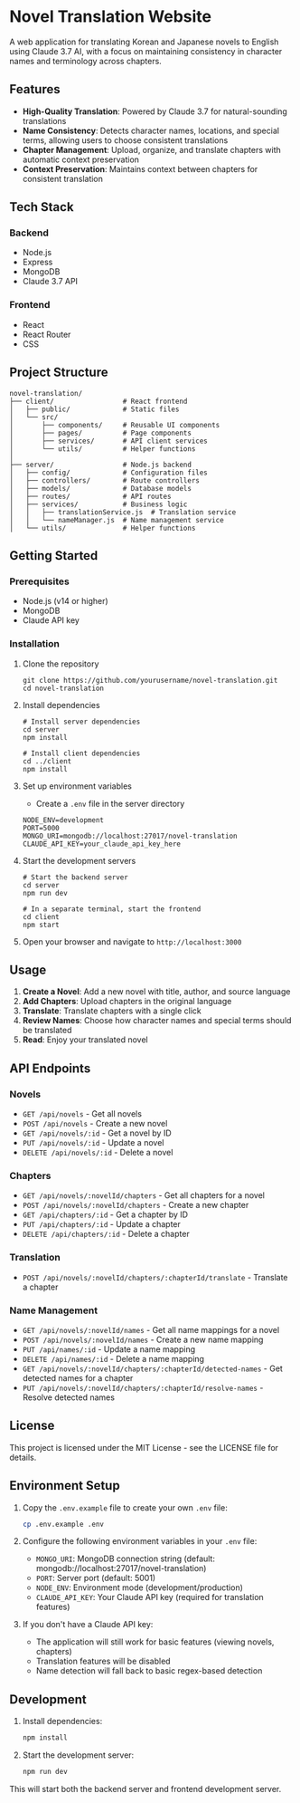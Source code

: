 # Novel Translation Website

A web application for translating Korean and Japanese novels to English using Claude 3.7 AI, with a focus on maintaining consistency in character names and terminology across chapters.

## Features

- **High-Quality Translation**: Powered by Claude 3.7 for natural-sounding translations
- **Name Consistency**: Detects character names, locations, and special terms, allowing users to choose consistent translations
- **Chapter Management**: Upload, organize, and translate chapters with automatic context preservation
- **Context Preservation**: Maintains context between chapters for consistent translation

## Tech Stack

### Backend
- Node.js
- Express
- MongoDB
- Claude 3.7 API

### Frontend
- React
- React Router
- CSS

## Project Structure

```
novel-translation/
├── client/                 # React frontend
│   ├── public/             # Static files
│   └── src/
│       ├── components/     # Reusable UI components
│       ├── pages/          # Page components
│       ├── services/       # API client services
│       └── utils/          # Helper functions
│
├── server/                 # Node.js backend
│   ├── config/             # Configuration files
│   ├── controllers/        # Route controllers
│   ├── models/             # Database models
│   ├── routes/             # API routes
│   ├── services/           # Business logic
│   │   ├── translationService.js  # Translation service
│   │   └── nameManager.js  # Name management service
│   └── utils/              # Helper functions
```

## Getting Started

### Prerequisites

- Node.js (v14 or higher)
- MongoDB
- Claude API key

### Installation

1. Clone the repository
   ```
   git clone https://github.com/yourusername/novel-translation.git
   cd novel-translation
   ```

2. Install dependencies
   ```
   # Install server dependencies
   cd server
   npm install

   # Install client dependencies
   cd ../client
   npm install
   ```

3. Set up environment variables
   - Create a `.env` file in the server directory
   ```
   NODE_ENV=development
   PORT=5000
   MONGO_URI=mongodb://localhost:27017/novel-translation
   CLAUDE_API_KEY=your_claude_api_key_here
   ```

4. Start the development servers
   ```
   # Start the backend server
   cd server
   npm run dev

   # In a separate terminal, start the frontend
   cd client
   npm start
   ```

5. Open your browser and navigate to `http://localhost:3000`

## Usage

1. **Create a Novel**: Add a new novel with title, author, and source language
2. **Add Chapters**: Upload chapters in the original language
3. **Translate**: Translate chapters with a single click
4. **Review Names**: Choose how character names and special terms should be translated
5. **Read**: Enjoy your translated novel

## API Endpoints

### Novels
- `GET /api/novels` - Get all novels
- `POST /api/novels` - Create a new novel
- `GET /api/novels/:id` - Get a novel by ID
- `PUT /api/novels/:id` - Update a novel
- `DELETE /api/novels/:id` - Delete a novel

### Chapters
- `GET /api/novels/:novelId/chapters` - Get all chapters for a novel
- `POST /api/novels/:novelId/chapters` - Create a new chapter
- `GET /api/chapters/:id` - Get a chapter by ID
- `PUT /api/chapters/:id` - Update a chapter
- `DELETE /api/chapters/:id` - Delete a chapter

### Translation
- `POST /api/novels/:novelId/chapters/:chapterId/translate` - Translate a chapter

### Name Management
- `GET /api/novels/:novelId/names` - Get all name mappings for a novel
- `POST /api/novels/:novelId/names` - Create a new name mapping
- `PUT /api/names/:id` - Update a name mapping
- `DELETE /api/names/:id` - Delete a name mapping
- `GET /api/novels/:novelId/chapters/:chapterId/detected-names` - Get detected names for a chapter
- `PUT /api/novels/:novelId/chapters/:chapterId/resolve-names` - Resolve detected names

## License

This project is licensed under the MIT License - see the LICENSE file for details.

## Environment Setup

1. Copy the `.env.example` file to create your own `.env` file:
   ```bash
   cp .env.example .env
   ```

2. Configure the following environment variables in your `.env` file:
   - `MONGO_URI`: MongoDB connection string (default: mongodb://localhost:27017/novel-translation)
   - `PORT`: Server port (default: 5001)
   - `NODE_ENV`: Environment mode (development/production)
   - `CLAUDE_API_KEY`: Your Claude API key (required for translation features)

3. If you don't have a Claude API key:
   - The application will still work for basic features (viewing novels, chapters)
   - Translation features will be disabled
   - Name detection will fall back to basic regex-based detection

## Development

1. Install dependencies:
   ```bash
   npm install
   ```

2. Start the development server:
   ```bash
   npm run dev
   ```

This will start both the backend server and frontend development server.
